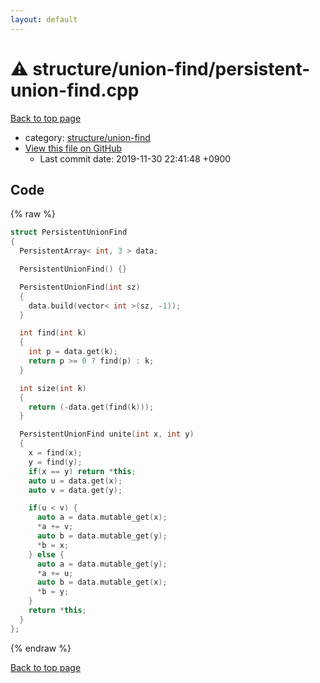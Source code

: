 ```yaml
---
layout: default
---
```


<!-- mathjax config similar to math.stackexchange -->
<script type="text/javascript" async
  src="https://cdnjs.cloudflare.com/ajax/libs/mathjax/2.7.5/MathJax.js?config=TeX-MML-AM_CHTML">
</script>
<script type="text/x-mathjax-config">
  MathJax.Hub.Config({
    TeX: { equationNumbers: { autoNumber: "AMS" }},
    tex2jax: {
      inlineMath: [ ['$','$'] ],
      processEscapes: true
    },
    "HTML-CSS": { matchFontHeight: false },
    displayAlign: "left",
    displayIndent: "2em"
  });
</script>

<script type="text/javascript" src="https://cdnjs.cloudflare.com/ajax/libs/jquery/3.4.1/jquery.min.js"></script>
<script src="https://cdn.jsdelivr.net/npm/jquery-balloon-js@1.1.2/jquery.balloon.min.js" integrity="sha256-ZEYs9VrgAeNuPvs15E39OsyOJaIkXEEt10fzxJ20+2I=" crossorigin="anonymous"></script>
<script type="text/javascript" src="../../../assets/js/copy-button.js"></script>
<link rel="stylesheet" href="../../../assets/css/copy-button.css" />


# :warning: structure/union-find/persistent-union-find.cpp
<a href="../../../index.html">Back to top page</a>

* category: <a href="../../../index.html#16695eacefd17254ea5bccf40066c856">structure/union-find</a>
* <a href="{{ site.github.repository_url }}/blob/master/structure/union-find/persistent-union-find.cpp">View this file on GitHub</a>
    - Last commit date: 2019-11-30 22:41:48 +0900




## Code
{% raw %}
```cpp
struct PersistentUnionFind
{
  PersistentArray< int, 3 > data;

  PersistentUnionFind() {}

  PersistentUnionFind(int sz)
  {
    data.build(vector< int >(sz, -1));
  }

  int find(int k)
  {
    int p = data.get(k);
    return p >= 0 ? find(p) : k;
  }

  int size(int k)
  {
    return (-data.get(find(k)));
  }

  PersistentUnionFind unite(int x, int y)
  {
    x = find(x);
    y = find(y);
    if(x == y) return *this;
    auto u = data.get(x);
    auto v = data.get(y);

    if(u < v) {
      auto a = data.mutable_get(x);
      *a += v;
      auto b = data.mutable_get(y);
      *b = x;
    } else {
      auto a = data.mutable_get(y);
      *a += u;
      auto b = data.mutable_get(x);
      *b = y;
    }
    return *this;
  }
};

```
{% endraw %}

<a href="../../../index.html">Back to top page</a>

